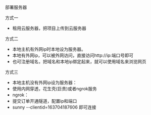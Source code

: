 部署服务器

方式一

- 租用云服务器，把项目上传到云服务器

方式二

- 本地主机有外网ip时本地设为服务器。
- 本地有外网ip，可以被外网访问，直接访问http://ip:端口号即可
- 也可注册域名，把域名和本地ip绑定起来，就可以使用域名来浏览网页

方式三

- 本地主机没有外网ip设为服务器：
- 使用内网穿透，花生壳(巨贵)或者ngrok服务
- ngrok：
- 提交订单开通隧道，配置ip和端口
- sunny --clientid=163704187606  即可连接